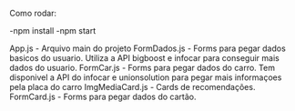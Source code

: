 Como rodar:

-npm install
-npm start

App.js - Arquivo main do projeto
FormDados.js - Forms para pegar dados basicos do usuario. Utiliza a API bigboost e infocar para conseguir mais dados do usuario.
FormCar.js - Forms para pegar dados do carro. Tem disponivel a API do infocar e unionsolution para pegar mais informaçoes pela placa do carro
ImgMediaCard.js - Cards de recomendações.
FormCard.js - Forms para pegar dados do cartão.


